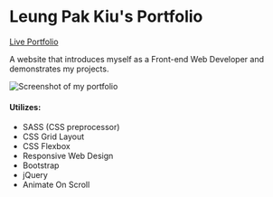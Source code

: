 # Leung Pak Kiu's Portfolio
[Live Portfolio](https://hkkevin.github.io/)

A website that introduces myself as a Front-end Web Developer and demonstrates my projects.

![Screenshot of my portfolio](https://raw.githubusercontent.com/hkKevin/hkKevin.github.io/master/images/projects/my-portfolio.webp)

#### Utilizes:
* SASS (CSS preprocessor)
* CSS Grid Layout
* CSS Flexbox
* Responsive Web Design
* Bootstrap
* jQuery
* Animate On Scroll
